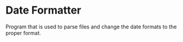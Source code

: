 # Date Formatter
Program that is used to parse files and change the date formats to the proper format.
